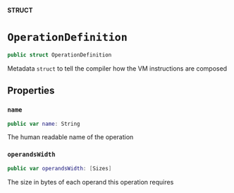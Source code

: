 **STRUCT**

# `OperationDefinition`

```swift
public struct OperationDefinition
```

Metadata `struct` to tell the compiler how the VM instructions are composed

## Properties
### `name`

```swift
public var name: String
```

The human readable name of the operation

### `operandsWidth`

```swift
public var operandsWidth: [Sizes]
```

The size in bytes of each operand this operation requires
